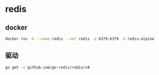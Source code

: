 # redis

## docker

```bash
docker run -d --name redis --net redis -p 6379:6379 -d redis:alpine
```

## 驱动

```bash
go get -u github.com/go-redis/redis/v8
```
